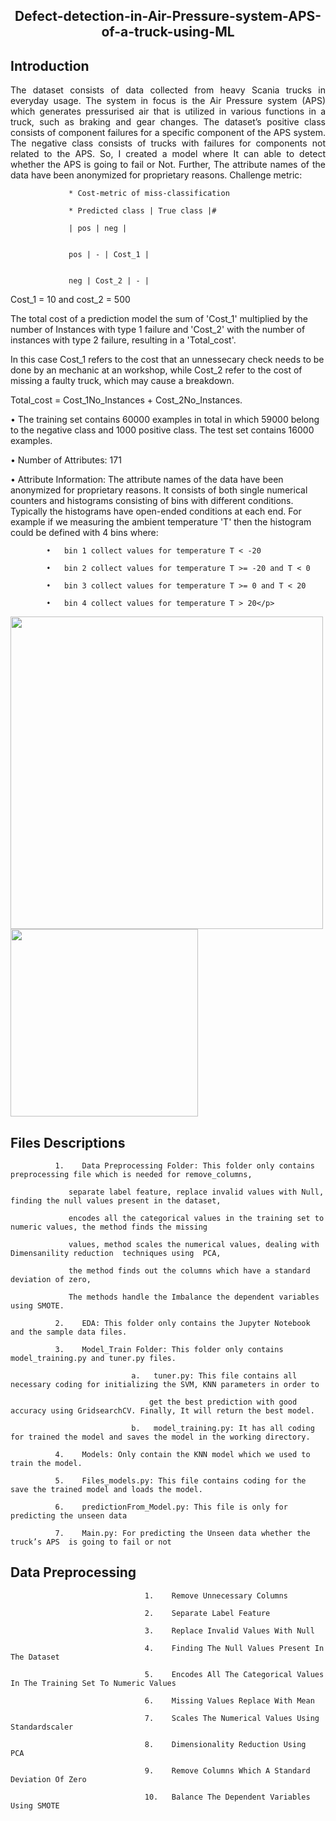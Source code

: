 <h2 align="center"> Defect-detection-in-Air-Pressure-system-APS-of-a-truck-using-ML</h2>

<h2 align="left">Introduction</h2>

<p style= 'text-align: justify;'> The dataset consists of data collected from heavy Scania trucks in everyday usage. The system in focus is the Air Pressure system (APS) which generates  pressurised air that is utilized in various functions in a truck, such as braking and gear changes. The dataset’s positive class consists of component failures for a 
specific component of the APS system. The negative class consists of trucks with failures for components not related to the APS. So, I created a model where It can able 
to detect whether the APS is going to fail or Not. Further, The attribute names of the data have been anonymized for proprietary reasons.
Challenge metric:
 
                 * Cost-metric of miss-classification
 
                 * Predicted class | True class |#
 
                 | pos | neg |
 
 
                 pos | - | Cost_1 |
 
 
                 neg | Cost_2 | - |

 
 
 
Cost_1 = 10 and cost_2 = 500
 
The total cost of a prediction model the sum of 'Cost_1' multiplied by the number of Instances with type 1 failure and 'Cost_2' with the number of instances with type 2 failure, resulting in a 'Total_cost'.
 
 
In this case Cost_1 refers to the cost that an unnessecary check needs to be done by an mechanic at an workshop, while Cost_2 refer to the cost of missing a faulty truck, which may cause a breakdown.
 
Total_cost = Cost_1No_Instances + Cost_2No_Instances.
 
•	The training set contains 60000 examples in total in which 59000 belong to the negative class and 1000 positive class. The test set contains 16000 examples.
 
•	Number of Attributes: 171
 
•	Attribute Information: The attribute names of the data have been anonymized for proprietary reasons. It consists of both single numerical counters and histograms consisting of bins with different conditions. Typically the histograms have open-ended conditions at each end. For example if we measuring the ambient temperature 'T' then the histogram could be defined with 4 bins where:
 
            •	bin 1 collect values for temperature T < -20
                                                          
            •	bin 2 collect values for temperature T >= -20 and T < 0
                                                                     
            •	bin 3 collect values for temperature T >= 0 and T < 20
                                                                    
            •	bin 4 collect values for temperature T > 20</p>
  
<p align="left">
  <img width="500" src="https://user-images.githubusercontent.com/74568334/129486706-6ef0fa0b-721c-427f-81f5-a57494c30dcc.jpeg">
  <img width="300" src="https://user-images.githubusercontent.com/74568334/129486713-9612c049-b39a-4264-812c-df2cba00e2db.jpeg">
  
</p> 

<h2 align="left">Files Descriptions</h2>
 
 <p style= 'text-align: justify;'> 
  
              1.	Data Preprocessing Folder: This folder only contains preprocessing file which is needed for remove_columns, 
  
                 separate label feature, replace invalid values with Null, finding the null values present in the dataset, 
  
                 encodes all the categorical values in the training set to numeric values, the method finds the missing  
  
                 values, method scales the numerical values, dealing with Dimensanility reduction  techniques using  PCA, 
   
                 the method finds out the columns which have a standard deviation of zero, 
  
                 The methods handle the Imbalance the dependent variables using SMOTE.
  
              2.	EDA: This folder only contains the Jupyter Notebook and the sample data files. 
  
              3.	Model_Train Folder: This folder only contains model_training.py and tuner.py files.
  
                               a.	tuner.py: This file contains all necessary coding for initializing the SVM, KNN parameters in order to 
               
                                   get the best prediction with good accuracy using GridsearchCV. Finally, It will return the best model. 
            
                               b.	model_training.py: It has all coding for trained the model and saves the model in the working directory. 
  
              4.	Models: Only contain the KNN model which we used to train the model.
  
              5.	Files_models.py: This file contains coding for the save the trained model and loads the model.
  
              6.	predictionFrom_Model.py: This file is only for predicting the unseen data
  
              7.	Main.py: For predicting the Unseen data whether the truck’s APS  is going to fail or not
  
</p>
 
<h2 align="left">Data Preprocessing</h2>
 
 
 
<p style= 'text-align: justify;'> 
          
                                  1.	Remove Unnecessary Columns
 
                                  2.	Separate Label Feature
 
                                  3.	Replace Invalid Values With Null
 
                                  4.	Finding The Null Values Present In The Dataset
 
                                  5.	Encodes All The Categorical Values In The Training Set To Numeric Values
 
                                  6.	Missing Values Replace With Mean
 
                                  7.	Scales The Numerical Values Using Standardscaler
 
                                  8.	Dimensionality Reduction Using  PCA
 
                                  9.	Remove Columns Which A Standard Deviation Of Zero
 
                                  10.	Balance The Dependent Variables Using SMOTE 
</p>
 
 
 
 
















